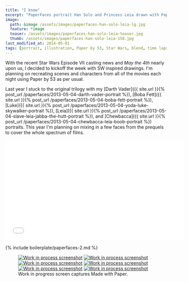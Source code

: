 ```yaml
---
title: "I know"
excerpt: "PaperFaces portrait Han Solo and Princess Leia drawn with Paper by 53 on an iPad."
image: 
  path: &image /assets/images/paperfaces-han-solo-leia-lg.jpg 
  feature: *image
  teaser: /assets/images/paperfaces-han-solo-leia-teaser.jpg
  thumb: /assets/images/paperfaces-han-solo-leia-150.jpg
last_modified_at: 2014-05-01
tags: [portrait, illustration, Paper by 53, Star Wars, blend, time lapse]
---
```


With the recent Star Wars Episode VII casting news and *May the 4th* nearly upon us, I decided to kickoff the week with SW inspired drawings. I'm planning on recreating scenes and characters from all of the movies each night using Paper by 53 as per usual.

Last year I stuck to the original trilogy with my [Darth Vader]({{ site.url }}{% post_url /paperfaces/2013-05-04-darth-vader-portrait %}), [Boba Fett]({{ site.url }}{% post_url /paperfaces/2013-05-04-boba-fett-portrait %}), [Luke]({{ site.url }}{% post_url /paperfaces/2013-05-04-yoda-luke-skywalker-portrait %}), [Leia]({{ site.url }}{% post_url /paperfaces/2013-05-04-slave-leia-jabba-the-hutt-portrait %}), and [Chewbacca]({{ site.url }}{% post_url /paperfaces/2013-05-04-chewbacca-leia-boob-portrait %}) portraits. This year I'm planning on mixing in a few faces from the prequels to cover the whole spectrum of films.

<iframe width="560" height="315" src="//www.youtube.com/embed/9e1nPyHXCFQ" frameborder="0"> </iframe>

{% include boilerplate/paperfaces-2.md %}

<figure class="third">
	<a href="{{ site.url }}/assets/images/paperfaces-han-solo-process-1-lg.jpg"><img src="{{ site.url }}/assets/images/paperfaces-han-solo-process-1-600.jpg" alt="Work in process screenshot"></a>
	<a href="{{ site.url }}/assets/images/paperfaces-han-solo-process-2-lg.jpg"><img src="{{ site.url }}/assets/images/paperfaces-han-solo-process-2-600.jpg" alt="Work in process screenshot"></a>
	<a href="{{ site.url }}/assets/images/paperfaces-han-solo-process-3-lg.jpg"><img src="{{ site.url }}/assets/images/paperfaces-han-solo-process-3-600.jpg" alt="Work in process screenshot"></a>
	<a href="{{ site.url }}/assets/images/paperfaces-han-solo-process-4-lg.jpg"><img src="{{ site.url }}/assets/images/paperfaces-han-solo-process-4-600.jpg" alt="Work in process screenshot"></a>
	<a href="{{ site.url }}/assets/images/paperfaces-han-solo-process-5-lg.jpg"><img src="{{ site.url }}/assets/images/paperfaces-han-solo-process-5-600.jpg" alt="Work in process screenshot"></a>
	<a href="{{ site.url }}/assets/images/paperfaces-han-solo-process-6-lg.jpg"><img src="{{ site.url }}/assets/images/paperfaces-han-solo-process-6-600.jpg" alt="Work in process screenshot"></a>
	<figcaption>Work in progress screen captures Made with Paper.</figcaption>
</figure>
